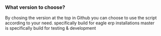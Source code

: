 <h3>What version to choose?</h3>
By chosing the version at the top in Github you can choose to use the script according to your need.
specifically build for eagle erp installations
master is specifically build for testing & development

